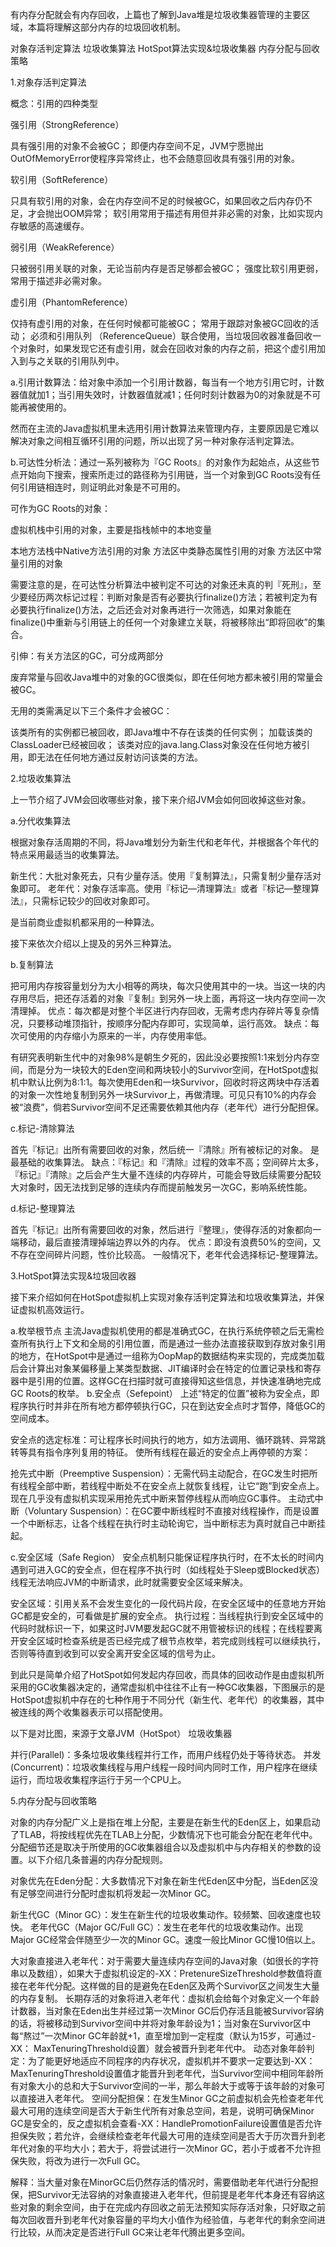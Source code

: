 有内存分配就会有内存回收，上篇也了解到Java堆是垃圾收集器管理的主要区域，本篇将理解这部分内存的垃圾回收机制。

对象存活判定算法
垃圾收集算法
HotSpot算法实现&垃圾收集器
内存分配与回收策略


1.对象存活判定算法

概念：引用的四种类型


强引用（StrongReference）

具有强引用的对象不会被GC；
即便内存空间不足，JVM宁愿抛出OutOfMemoryError使程序异常终止，也不会随意回收具有强引用的对象。



软引用（SoftReference）

只具有软引用的对象，会在内存空间不足的时候被GC，如果回收之后内存仍不足，才会抛出OOM异常；
软引用常用于描述有用但并非必需的对象，比如实现内存敏感的高速缓存。



弱引用（WeakReference）

只被弱引用关联的对象，无论当前内存是否足够都会被GC；
强度比软引用更弱，常用于描述非必需对象。



虚引用（PhantomReference）

仅持有虚引用的对象，在任何时候都可能被GC；
常用于跟踪对象被GC回收的活动；
必须和引用队列 （ReferenceQueue）联合使用，当垃圾回收器准备回收一个对象时，如果发现它还有虚引用，就会在回收对象的内存之前，把这个虚引用加入到与之关联的引用队列中。





a.引用计数算法：给对象中添加一个引用计数器，每当有一个地方引用它时，计数器值就加1；当引用失效时，计数器值就减1；任何时刻计数器为0的对象就是不可能再被使用的。

然而在主流的Java虚拟机里未选用引用计数算法来管理内存，主要原因是它难以解决对象之间相互循环引用的问题，所以出现了另一种对象存活判定算法。

b.可达性分析法：通过一系列被称为『GC Roots』的对象作为起始点，从这些节点开始向下搜索，搜索所走过的路径称为引用链，当一个对象到GC Roots没有任何引用链相连时，则证明此对象是不可用的。

可作为GC Roots的对象：

虚拟机栈中引用的对象，主要是指栈帧中的本地变量

本地方法栈中Native方法引用的对象
方法区中类静态属性引用的对象
方法区中常量引用的对象









需要注意的是，在可达性分析算法中被判定不可达的对象还未真的判『死刑』，至少要经历两次标记过程：判断对象是否有必要执行finalize()方法；若被判定为有必要执行finalize()方法，之后还会对对象再进行一次筛选，如果对象能在finalize()中重新与引用链上的任何一个对象建立关联，将被移除出“即将回收”的集合。


引伸：有关方法区的GC，可分成两部分


废弃常量与回收Java堆中的对象的GC很类似，即在任何地方都未被引用的常量会被GC。

无用的类需满足以下三个条件才会被GC：

该类所有的实例都已被回收，即Java堆中不存在该类的任何实例；
加载该类的ClassLoader已经被回收；
该类对应的java.lang.Class对象没在任何地方被引用，即无法在任何地方通过反射访问该类的方法。





2.垃圾收集算法

上一节介绍了JVM会回收哪些对象，接下来介绍JVM会如何回收掉这些对象。

a.分代收集算法

根据对象存活周期的不同，将Java堆划分为新生代和老年代，并根据各个年代的特点采用最适当的收集算法。

新生代：大批对象死去，只有少量存活。使用『复制算法』，只需复制少量存活对象即可。
老年代：对象存活率高。使用『标记—清理算法』或者『标记—整理算法』，只需标记较少的回收对象即可。


是当前商业虚拟机都采用的一种算法。


接下来依次介绍以上提及的另外三种算法。

b.复制算法

把可用内存按容量划分为大小相等的两块，每次只使用其中的一块。当这一块的内存用尽后，把还存活着的对象『复制』到另外一块上面，再将这一块内存空间一次清理掉。
优点：每次都是对整个半区进行内存回收，无需考虑内存碎片等复杂情况，只要移动堆顶指针，按顺序分配内存即可，实现简单，运行高效。
缺点：每次可使用的内存缩小为原来的一半，内存使用率低。









有研究表明新生代中的对象98%是朝生夕死的，因此没必要按照1:1来划分内存空间，而是分为一块较大的Eden空间和两块较小的Survivor空间，在HotSpot虚拟机中默认比例为8:1:1。每次使用Eden和一块Survivor，回收时将这两块中存活着的对象一次性地复制到另外一块Survivor上，再做清理。可见只有10%的内存会被“浪费”，倘若Survivor空间不足还需要依赖其他内存（老年代）进行分配担保。

c.标记-清除算法

首先『标记』出所有需要回收的对象，然后统一『清除』所有被标记的对象。
是最基础的收集算法。
缺点：『标记』和『清除』过程的效率不高；空间碎片太多，『标记』『清除』之后会产生大量不连续的内存碎片，可能会导致后续需要分配较大对象时，因无法找到足够的连续内存而提前触发另一次GC，影响系统性能。








d.标记-整理算法

首先『标记』出所有需要回收的对象，然后进行『整理』，使得存活的对象都向一端移动，最后直接清理掉端边界以外的内存。
优点：即没有浪费50%的空间，又不存在空间碎片问题，性价比较高。
一般情况下，老年代会选择标记-整理算法。









3.HotSpot算法实现&垃圾回收器

接下来介绍如何在HotSpot虚拟机上实现对象存活判定算法和垃圾收集算法，并保证虚拟机高效运行。

a.枚举根节点
主流Java虚拟机使用的都是准确式GC，在执行系统停顿之后无需检查所有执行上下文和全局的引用位置，而是通过一些办法直接获取到存放对象引用的地方，在HotSpot中是通过一组称为OopMap的数据结构来实现的，完成类加载后会计算出对象某偏移量上某类型数据、JIT编译时会在特定的位置记录栈和寄存器中是引用的位置。这样GC在扫描时就可直接得知这些信息，并快速准确地完成GC Roots的枚举。
b.安全点（Sefepoint）
上述“特定的位置”被称为安全点，即程序执行时并非在所有地方都停顿执行GC，只在到达安全点时才暂停，降低GC的空间成本。

安全点的选定标准：可让程序长时间执行的地方，如方法调用、循环跳转、异常跳转等具有指令序列复用的特征。
使所有线程在最近的安全点上再停顿的方案：

抢先式中断（Preemptive Suspension）：无需代码主动配合，在GC发生时把所有线程全部中断，若线程中断处不在安全点上就恢复线程，让它“跑”到安全点上。现在几乎没有虚拟机实现采用抢先式中断来暂停线程从而响应GC事件。
主动式中断（Voluntary Suspension）：在GC要中断线程时不直接对线程操作，而是设置一个中断标志，让各个线程在执行时主动轮询它，当中断标志为真时就自己中断挂起。



c.安全区域（Safe Region）
安全点机制只能保证程序执行时，在不太长的时间内遇到可进入GC的安全点，但在程序不执行时（如线程处于Sleep或Blocked状态）线程无法响应JVM的中断请求，此时就需要安全区域来解决。

安全区域：引用关系不会发生变化的一段代码片段，在安全区域中的任意地方开始GC都是安全的，可看做是扩展的安全点。
执行过程：当线程执行到安全区域中的代码时就标识一下，如果这时JVM要发起GC就不用管被标识的线程；在线程要离开安全区域时检查系统是否已经完成了根节点枚举，若完成则线程可以继续执行，否则等待直到收到可以安全离开安全区域的信号为止。


到此只是简单介绍了HotSpot如何发起内存回收，而具体的回收动作是由虚拟机所采用的GC收集器决定的，通常虚拟机中往往不止有一种GC收集器，下图展示的是HotSpot虚拟机中存在的七种作用于不同分代（新生代、老年代）的收集器，其中被连线的两个收集器表示可以搭配使用。








以下是对比图，来源于文章JVM（HotSpot） 垃圾收集器








并行(Parallel)：多条垃圾收集线程并行工作，而用户线程仍处于等待状态。
并发(Concurrent)：垃圾收集线程与用户线程一段时间内同时工作，用户程序在继续运行，而垃圾收集程序运行于另一个CPU上。


5.内存分配与回收策略

对象的内存分配广义上是指在堆上分配，主要是在新生代的Eden区上，如果启动了TLAB，将按线程优先在TLAB上分配，少数情况下也可能会分配在老年代中。分配细节还是取决于所使用的GC收集器组合以及虚拟机中与内存相关的参数的设置。以下介绍几条普遍的内存分配规则。



对象优先在Eden分配：大多数情况下对象在新生代Eden区中分配，当Eden区没有足够空间进行分配时虚拟机将发起一次Minor GC。


新生代GC（Minor GC）：发生在新生代的垃圾收集动作。较频繁、回收速度也较快。
老年代GC（Major GC/Full GC）：发生在老年代的垃圾收集动作。出现Major GC经常会伴随至少一次的Minor GC。速度一般比Minor GC慢10倍以上。


大对象直接进入老年代：对于需要大量连续内存空间的Java对象（如很长的字符串以及数组），如果大于虚拟机设定的-XX：PretenureSizeThreshold参数值将直接在老年代分配。这样做的目的是避免在Eden区及两个Survivor区之间发生大量的内存复制。
长期存活的对象将进入老年代：虚拟机会给每个对象定义一个年龄计数器，当对象在Eden出生并经过第一次Minor GC后仍存活且能被Survivor容纳的话，将被移动到Survivor空间中并将对象年龄设为1；当对象在Survivor区中每“熬过”一次Minor GC年龄就+1，直至增加到一定程度（默认为15岁，可通过-XX： MaxTenuringThreshold设置）就会被晋升到老年代中。
动态对象年龄判定：为了能更好地适应不同程序的内存状况，虚拟机并不要求一定要达到-XX： MaxTenuringThreshold设置值才能晋升到老年代，当Survivor空间中相同年龄所有对象大小的总和大于Survivor空间的一半，那么年龄大于或等于该年龄的对象可以直接进入老年代。
空间分配担保：在发生Minor GC之前虚拟机会先检查老年代最大可用的连续空间是否大于新生代所有对象总空间，若是，说明可确保Minor GC是安全的，反之虚拟机会查看-XX：HandlePromotionFailure设置值是否允许担保失败；若允许，会继续检查老年代最大可用的连续空间是否大于历次晋升到老年代对象的平均大小；若大于，将尝试进行一次Minor GC，若小于或者不允许担保失败，将改为进行一次Full GC。


解释：当大量对象在MinorGC后仍然存活的情况时，需要借助老年代进行分配担保，把Survivor无法容纳的对象直接进入老年代，但前提是老年代本身还有容纳这些对象的剩余空间，由于在完成内存回收之前无法预知实际存活对象，只好取之前每次回收晋升到老年代对象容量的平均大小值作为经验值，与老年代的剩余空间进行比较，从而决定是否进行Full GC来让老年代腾出更多空间。

